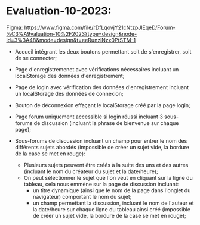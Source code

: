 # Evaluation-10-2023:

Figma: https://www.figma.com/file/rDfLqovjY21cNtzpJlEqeD/Forum-%C3%A9valuation-10%2F2023?type=design&node-id=3%3A48&mode=design&t=eeRunzlNzx0PtSTM-1

- Accueil intégrant les deux boutons permettant soit de s'enregistrer, soit de se connecter;

- Page d'enregistremenet avec vérifications nécessaires incluant un localStorage des données d'enregistrement;

- Page de login avec vérification des données d'enregistrement incluant un localStorage des données de connexion;

- Bouton de déconnexion effaçant le localStorage créé par la page login;

- Page forum uniquement accessible si login réussi incluant 3 sous-forums de discussion (incluant la phrase de bienvenue sur chaque page);

- Sous-forums de discussion incluant un champ pour entrer le nom des différents sujets abordés (impossible de créer un sujet vide, la bordure de la case se met en rouge):
  - Plusieurs sujets peuvent être créés à la suite des uns et des autres (incluant le nom du créateur du sujet et la date/heure);
  - On peut sélectionner le sujet que l'on veut en cliquant sur la ligne du tableau, cela nous emmène sur la page de discussion incluant:
      - un titre dynamique (ainsi que le nom de la page dans l'onglet du navigateur) comportant le nom du sujet;
      - un champ permettant la discussion, incluant le nom de l'auteur et la date/heure sur chaque ligne du tableau ainsi créé (impossible de créer un sujet vide, la bordure de la case se met en rouge);
